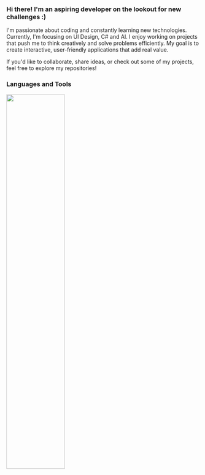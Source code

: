 ### Hi there! I'm an aspiring developer on the lookout for new challenges :)

I'm passionate about coding and constantly learning new technologies. Currently, I'm focusing on UI Design, C# and AI. I enjoy working on projects that push me to think creatively and solve problems efficiently. My goal is to create interactive, user-friendly applications that add real value.

If you'd like to collaborate, share ideas, or check out some of my projects, feel free to explore my repositories!

### Languages and Tools

<div align="left">
<p>
    <a>
        <img src="https://skillicons.dev/icons?i=py,cs,javascript,typescript,react,spring,fastapi,threejs,blender,figma,visualstudio,unity" width="55%" height="50%"/>
    </a>
</p>
</div>
<br>    


